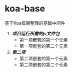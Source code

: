 # koa-base
基于Koa框架整理的基础中间件

1. ***项目运行所需的js文件包***
    - 第一项嵌套的第一个元素
    - 第一项嵌套的第二个元素
2. ***第二项***
    - 第二项嵌套的第一个元素
    - 第二项嵌套的第二个元素
